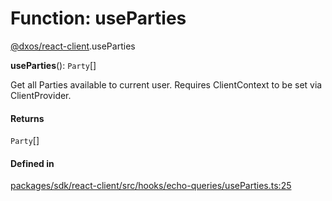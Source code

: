 # Function: useParties

[@dxos/react-client](../modules/dxos_react_client.md).useParties

**useParties**(): `Party`[]

Get all Parties available to current user.
Requires ClientContext to be set via ClientProvider.

#### Returns

`Party`[]

#### Defined in

[packages/sdk/react-client/src/hooks/echo-queries/useParties.ts:25](https://github.com/dxos/dxos/blob/main/packages/sdk/react-client/src/hooks/echo-queries/useParties.ts#L25)
